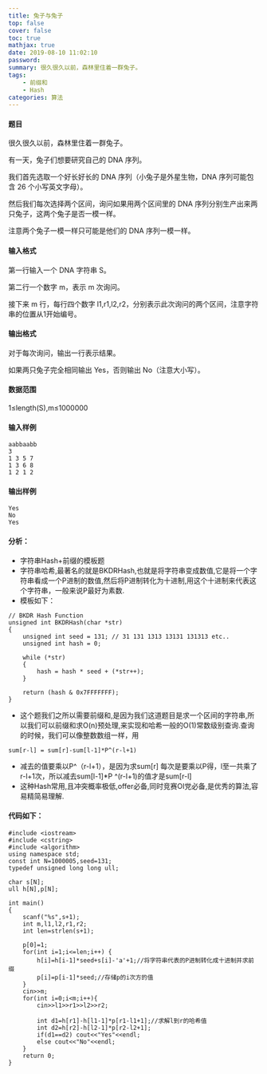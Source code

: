 ```yaml
---
title: 兔子与兔子
top: false
cover: false
toc: true
mathjax: true
date: 2019-08-10 11:02:10
password:
summary: 很久很久以前，森林里住着一群兔子。
tags:
	- 前缀和
	- Hash
categories: 算法
---
```


#### 题目
很久很久以前，森林里住着一群兔子。

有一天，兔子们想要研究自己的 DNA 序列。

我们首先选取一个好长好长的 DNA 序列（小兔子是外星生物，DNA 序列可能包含 26 个小写英文字母）。

然后我们每次选择两个区间，询问如果用两个区间里的 DNA 序列分别生产出来两只兔子，这两个兔子是否一模一样。

注意两个兔子一模一样只可能是他们的 DNA 序列一模一样。
#### 输入格式
第一行输入一个 DNA 字符串 S。

第二行一个数字 m，表示 m 次询问。

接下来 m 行，每行四个数字 l1,r1,l2,r2，分别表示此次询问的两个区间，注意字符串的位置从1开始编号。
#### 输出格式
对于每次询问，输出一行表示结果。

如果两只兔子完全相同输出 Yes，否则输出 No（注意大小写）。
#### 数据范围
1≤length(S),m≤1000000
#### 输入样例

```
aabbaabb
3
1 3 5 7
1 3 6 8
1 2 1 2
```

#### 输出样例

```
Yes
No
Yes
```
#### 分析：

 - 字符串Hash+前缀的模板题
 - 字符串哈希,最著名的就是BKDRHash,也就是将字符串变成数值,它是将一个字符串看成一个P进制的数值,然后将P进制转化为十进制,用这个十进制来代表这个字符串，一般来说P最好为素数.
 - 模板如下：
 

```
// BKDR Hash Function
unsigned int BKDRHash(char *str)
{
    unsigned int seed = 131; // 31 131 1313 13131 131313 etc..
    unsigned int hash = 0;
 
    while (*str)
    {
        hash = hash * seed + (*str++);
    }
 
    return (hash & 0x7FFFFFFF);
}
```

 - 这个题我们之所以需要前缀和,是因为我们这道题目是求一个区间的字符串,所以我们可以前缀和求O(n)预处理,来实现和哈希一般的O(1)常数级别查询.查询的时候，我们可以像整数数组一样，用

```
sum[r-l] = sum[r]-sum[l-1]*P^(r-l+1)
```

 - 减去的值要乘以P^（r-l+1），是因为求sum[r] 每次是要乘以P得，l至一共乘了r-l+1次，所以减去sum[l-1]*P ^(r-l+1)的值才是sum[r-l]
 - 这种Hash常用,且冲突概率极低,offer必备,同时竞赛OI党必备,是优秀的算法,容易精简易理解.

#### 代码如下：
 

```
#include <iostream>
#include <cstring>
#include <algorithm>
using namespace std;
const int N=1000005,seed=131;
typedef unsigned long long ull;

char s[N];
ull h[N],p[N];

int main()
{
	scanf("%s",s+1);
	int m,l1,l2,r1,r2;
	int len=strlen(s+1);
	
	p[0]=1;
	for(int i=1;i<=len;i++) {
		h[i]=h[i-1]*seed+s[i]-'a'+1;//将字符串代表的P进制转化成十进制并求前缀 
		p[i]=p[i-1]*seed;//存储p的i次方的值 
	}
	cin>>m;
	for(int i=0;i<m;i++){
		cin>>l1>>r1>>l2>>r2;
		
		int d1=h[r1]-h[l1-1]*p[r1-l1+1];//求解l到r的哈希值 
		int d2=h[r2]-h[l2-1]*p[r2-l2+1];
		if(d1==d2) cout<<"Yes"<<endl;
		else cout<<"No"<<endl;
	}
	return 0;
}
```

 
 

